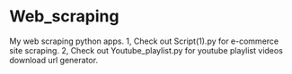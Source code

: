 # Web_scraping
My web scraping python apps.
1, Check out Script(1).py for e-commerce site scraping.
2, Check out Youtube_playlist.py for youtube playlist videos download url generator.
